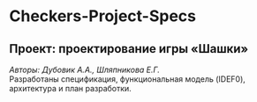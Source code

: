 # Checkers-Project-Specs
## **Проект: проектирование игры «Шашки»**  
*Авторы: Дубовик А.А., Шляпникова Е.Г.*  
Разработаны спецификация, функциональная модель (IDEF0), архитектура и план разработки.

